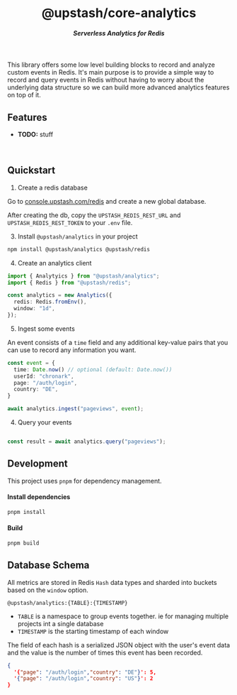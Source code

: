 <div align="center">
    <h1 align="center">@upstash/core-analytics</h1>
    <h5>Serverless Analytics for Redis</h5>
</div>

<br/>


This library offers some low level building blocks to record and analyze custom events in Redis.
It's main purpose is to provide a simple way to record and query events in Redis without having to worry about the underlying data structure so we can build more advanced analytics features on top of it.

## Features

- **TODO:** stuff

<br/>


## Quickstart


1. Create a redis database

Go to [console.upstash.com/redis](https://console.upstash.com/redis) and create
a new global database.

After creating the db, copy the `UPSTASH_REDIS_REST_URL` and `UPSTASH_REDIS_REST_TOKEN` to your `.env` file.

3. Install `@upstash/analytics` in your project

```bash
npm install @upstash/analytics @upstash/redis
```

4. Create an analytics client

```ts
import { Analytyics } from "@upstash/analytics";
import { Redis } from "@upstash/redis";

const analytics = new Analytics({
  redis: Redis.fromEnv(),
  window: "1d",
});
```


5. Ingest some events

An event consists of a `time` field and any additional key-value pairs that you can use to record any information you want.

```ts
const event = {
  time: Date.now() // optional (default: Date.now())
  userId: "chronark",
  page: "/auth/login",
  country: "DE",
}

await analytics.ingest("pageviews", event);
```

4. Query your events

```ts

const result = await analytics.query("pageviews");

```

## Development

This project uses `pnpm` for dependency management.

#### Install dependencies

```bash
pnpm install
```

#### Build

```bash
pnpm build
```


## Database Schema

All metrics are stored in Redis `Hash` data types and sharded into buckets based on the `window` option.
```
@upstash/analytics:{TABLE}:{TIMESTAMP}
```
- `TABLE` is a namespace to group events together. ie for managing multiple projects int a single database
- `TIMESTAMP` is the starting timestamp of each window

The field of each hash is a serialized JSON object with the user's event data and the value is the number of times this event has been recorded.

```json
{
  '{"page": "/auth/login","country": "DE"}': 5,
  '{"page": "/auth/login","country": "US"}': 2
}
```
